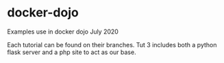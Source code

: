 # docker-dojo
Examples use in docker dojo July 2020

Each tutorial can be found on their branches. Tut 3 includes both a python flask server and a php site to act as our base.
